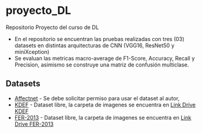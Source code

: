 # proyecto_DL
Repositorio Proyecto del curso de DL

- En el repositorio se encuentran las pruebas realizadas con tres (03) datasets en distintas arquitecturas de CNN (VGG16, ResNet50 y miniXception)
- Se evaluan las metricas macro-average de F1-Score, Accuracy, Recall y Precision, asimismo se construye una matriz de confusión multiclase.

## Datasets
- [Affectnet](http://mohammadmahoor.com/affectnet/) - Se debe solicitar permiso para usar el dataset al autor,
- [KDEF](https://www.kdef.se/) - Dataset libre, la carpeta de imagenes se encuentra en [Link Drive KDEF]()
- [FER-2013](https://www.kaggle.com/c/challenges-in-representation-learning-facial-expression-recognition-challenge/data) - Dataset libre, la carpeta de imagenes se encuentra en [Link Drive FER-2013]()
